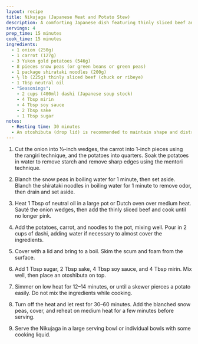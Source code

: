 ```yaml
---
layout: recipe
title: Nikujaga (Japanese Meat and Potato Stew)
description: A comforting Japanese dish featuring thinly sliced beef and potatoes simmered in a savory and sweet broth.
servings: 4
prep_time: 15 minutes
cook_time: 15 minutes
ingredients:
  - 1 onion (250g)
  - 1 carrot (127g)
  - 3 Yukon gold potatoes (546g)
  - 8 pieces snow peas (or green beans or green peas)
  - 1 package shirataki noodles (200g)
  - ½ lb (225g) thinly sliced beef (chuck or ribeye)
  - 1 Tbsp neutral oil
  - "Seasonings":
    - 2 cups (400ml) dashi (Japanese soup stock)
    - 4 Tbsp mirin
    - 4 Tbsp soy sauce
    - 2 Tbsp sake
    - 1 Tbsp sugar
notes:
  - Resting time: 30 minutes
  - An otoshibuta (drop lid) is recommended to maintain shape and distribute flavors.
---
```


1. Cut the onion into ½-inch wedges, the carrot into 1-inch pieces using the rangiri technique, and the potatoes into quarters. Soak the potatoes in water to remove starch and remove sharp edges using the mentori technique.

2. Blanch the snow peas in boiling water for 1 minute, then set aside. Blanch the shirataki noodles in boiling water for 1 minute to remove odor, then drain and set aside.

3. Heat 1 Tbsp of neutral oil in a large pot or Dutch oven over medium heat. Sauté the onion wedges, then add the thinly sliced beef and cook until no longer pink.

4. Add the potatoes, carrot, and noodles to the pot, mixing well. Pour in 2 cups of dashi, adding water if necessary to almost cover the ingredients.

5. Cover with a lid and bring to a boil. Skim the scum and foam from the surface.

6. Add 1 Tbsp sugar, 2 Tbsp sake, 4 Tbsp soy sauce, and 4 Tbsp mirin. Mix well, then place an otoshibuta on top.

7. Simmer on low heat for 12–14 minutes, or until a skewer pierces a potato easily. Do not mix the ingredients while cooking.

8. Turn off the heat and let rest for 30–60 minutes. Add the blanched snow peas, cover, and reheat on medium heat for a few minutes before serving.

9. Serve the Nikujaga in a large serving bowl or individual bowls with some cooking liquid.
